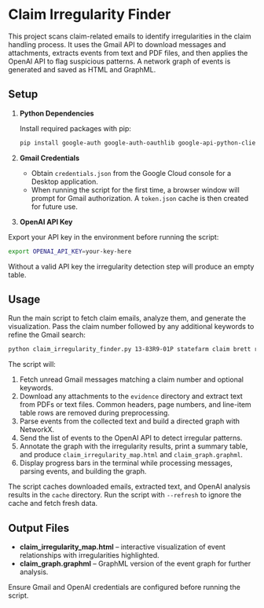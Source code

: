 # Claim Irregularity Finder

This project scans claim-related emails to identify irregularities in the claim handling process. It uses the Gmail API to download messages and attachments, extracts events from text and PDF files, and then applies the OpenAI API to flag suspicious patterns. A network graph of events is generated and saved as HTML and GraphML.

## Setup

1. **Python Dependencies**

   Install required packages with pip:

   ```bash
   pip install google-auth google-auth-oauthlib google-api-python-client pdfplumber pandas networkx pyvis openai jinja2 tqdm html2text pytesseract pillow
   ```

2. **Gmail Credentials**

   - Obtain `credentials.json` from the Google Cloud console for a Desktop application.
   - When running the script for the first time, a browser window will prompt for Gmail authorization. A `token.json` cache is then created for future use.

3. **OpenAI API Key**

Export your API key in the environment before running the script:

   ```bash
   export OPENAI_API_KEY=your-key-here
   ```

   Without a valid API key the irregularity detection step will produce an empty
   table.

## Usage

Run the main script to fetch claim emails, analyze them, and generate the visualization.
Pass the claim number followed by any additional keywords to refine the Gmail search:

```bash
python claim_irregularity_finder.py 13-83R9-01P statefarm claim brett riley
```

The script will:

1. Fetch unread Gmail messages matching a claim number and optional keywords.
2. Download any attachments to the `evidence` directory and extract text from PDFs or text files.  Common headers, page numbers, and line-item table rows are removed during preprocessing.
3. Parse events from the collected text and build a directed graph with NetworkX.
4. Send the list of events to the OpenAI API to detect irregular patterns.
5. Annotate the graph with the irregularity results, print a summary table, and produce `claim_irregularity_map.html` and `claim_graph.graphml`.
6. Display progress bars in the terminal while processing messages, parsing events, and building the graph.

The script caches downloaded emails, extracted text, and OpenAI analysis results
in the `cache` directory. Run the script with `--refresh` to ignore the cache
and fetch fresh data.

## Output Files

- **claim_irregularity_map.html** – interactive visualization of event relationships with irregularities highlighted.
- **claim_graph.graphml** – GraphML version of the event graph for further analysis.

Ensure Gmail and OpenAI credentials are configured before running the script.

